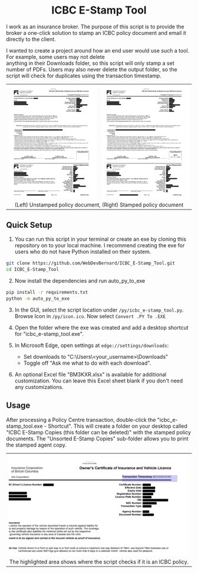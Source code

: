 <h1 align="center">ICBC E-Stamp Tool</h1>

I work as an insurance broker. The purpose of this script is to provide the broker a one-click solution to
stamp an ICBC policy document and email it directly to the client.

I wanted to create a project around how an end user would use such a tool. For example, some users may not delete  
anything in their Downloads folder, so this script will only stamp a set number of PDFs. Users may also never delete
the output folder, so the script will check for duplicates using the transaction timestamp.

<table align="center">
  <tr>
    <td><img src="https://github.com/WebDevBernard/ICBC_E-Stamp_Tool/blob/main/images/redacted_before.png" alt="Unstamped Policy Document" /></td>
    <td><img src="https://github.com/WebDevBernard/ICBC_E-Stamp_Tool/blob/main/images/redacted_after.png" alt="Stamped Policy Document" /></td>
  </tr>
  <tr>
    <td colspan="2" align="center">(Left) Unstamped policy document, (Right) Stamped policy document</td>
  </tr>
</table>

## Quick Setup

1. You can run this script in your terminal or create an exe by cloning this repository on to your local machine. I
   recommend creating the exe for users who do not have Python installed on their system.

```bash
git clone https://github.com/WebDevBernard/ICBC_E-Stamp_Tool.git
cd ICBC_E-Stamp_Tool
```

2. Now install the dependencies and run auto_py_to_exe

```bash
pip install -r requirements.txt
python -m auto_py_to_exe
```

3. In the GUI, select the script location under `/py/icbc_e-stamp_tool.py`. Browse Icon in `/py/icon.ico`. Now select
   `Convert .PY To .EXE`

4. Open the folder where the exe was created and add a desktop shortcut for "icbc_e-stamp_tool.exe".

5. In Microsoft Edge, open settings at `edge://settings/downloads`:
    - Set downloads to "C:\Users\\<your_username>\Downloads"
    - Toggle off "Ask me what to do with each download".

6. An optional Excel file "BM3KXR.xlsx" is available for additional customization. You can leave this Excel sheet blank
   if you don't need any customizations.

## Usage

After processing a Policy Centre transaction, double-click the "icbc_e-stamp_tool.exe - Shortcut". This will create a
folder on your desktop called "ICBC E-Stamp Copies (this folder can be deleted)" with the stamped policy documents.
The "Unsorted E-Stamp Copies" sub-folder allows you to print the stamped agent copy.

<table align="center">
  <tr>
    <td><img src="https://github.com/WebDevBernard/ICBC_E-Stamp_Tool/blob/main/images/transaction_timestamp.png" alt="Transaction Timestamp Area" /></td>
  </tr>
  <tr>
    <td align="center">The highlighted area shows where the script checks if it is an ICBC policy.</td>
  </tr>
</table>

